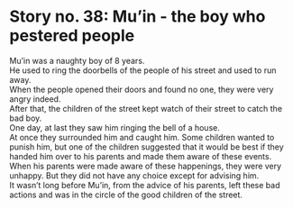 Story no. 38: Mu’in - the boy who pestered people
=================================================

Mu’in was a naughty boy of 8 years.  
 He used to ring the doorbells of the people of his street and used to
run away.  
 When the people opened their doors and found no one, they were very
angry indeed.  
 After that, the children of the street kept watch of their street to
catch the bad boy.  
 One day, at last they saw him ringing the bell of a house.  
 At once they surrounded him and caught him. Some children wanted to
punish him, but one of the children suggested that it would be best if
they handed him over to his parents and made them aware of these
events.  
 When his parents were made aware of these happenings, they were very
unhappy. But they did not have any choice except for advising him.  
 It wasn’t long before Mu’in, from the advice of his parents, left these
bad actions and was in the circle of the good children of the street.



